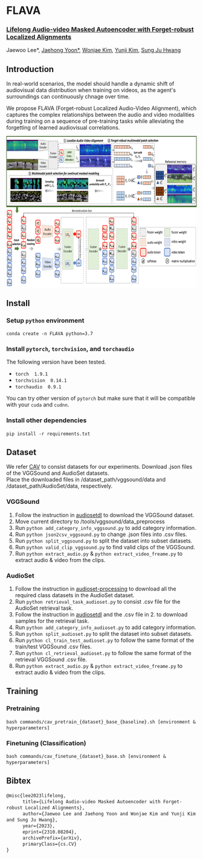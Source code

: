 # FLAVA

### **[Lifelong Audio-video Masked Autoencoder with Forget-robust Localized Alignments](https://arxiv.org/abs/2310.08204)**  
Jaewoo Lee*, [Jaehong Yoon*](https://jaehong31.github.io/), [Wonjae Kim](https://wonjae.kim/), [Yunji Kim](https://github.com/YunjiKim), [Sung Ju Hwang](http://www.sungjuhwang.com/)   

## Introduction

In real-world scenarios, the model should handle a dynamic shift of audiovisual data distribution when training on videos, as the agent's surroundings can continuously chnage over time.

We propose FLAVA (Forget-robust Localized Audio-Video Alignment), which captures the complex relationships between the audio and video modalities during training on a sequence of pre-training tasks while alleviating the forgetting of learned audiovisual correlations.

<img src="assets/concept_figure.png" style="display: block; margin: 0 auto; height:400px;"/>

## Install
### Setup `python` environment
```
conda create -n FLAVA python=3.7
```

### Install `pytorch`, `torchvision`, and `torchaudio`
The following version have been tested.  
* `torch  1.9.1`
* `torchvision  0.14.1` 
* `torchaudio  0.9.1`  

You can try other version of `pytorch` but make sure that it will be compatible with your `cuda` and `cudnn`.  

### Install other dependencies
```
pip install -r requirements.txt
```

## Dataset
We refer [CAV](https://github.com/YuanGongND/cav-mae) to consist datasets for our experiments. Download .json files of the VGGSound and AudioSet datasets.<br>
Place the downloaded files in /dataset_path/vggsound/data and /dataset_path/AudioSet/data, respectively.

### VGGSound

1. Follow the instruction in [audiosetdl](https://github.com/speedyseal/audiosetdl) to download the VGGSound dataset.
2. Move current directory to /tools/vggsound/data_preprocess
3. Run ```python add_category_info_vggsound.py``` to add category information.
4. Run ```python json2csv_vggsound.py``` to change .json files into .csv files.
5. Run ```python split_vggsound.py``` to split the dataset into subset datasets.
6. Run ```python valid_clip_vggsound.py``` to find valid clips of the VGGSound.
7. Run ```python extract_audio.py``` & ```python extract_video_freame.py``` to extract audio & video from the clips.

### AudioSet

1. Follow the instruction in [audioset-processing](https://github.com/aoifemcdonagh/audioset-processing) to download all the required class datasets in the AudioSet dataset. 
2. Run ```python retrieval_task_audioset.py``` to consist .csv file for the AudioSet retrieval task.
3. Follow the instruction in [audiosetdl](https://github.com/speedyseal/audiosetdl) and the .csv file in 2. to download samples for the retrieval task.
4. Run ```python add_category_info_audioset.py``` to add category information.
5. Run ```python split_audioset.py``` to split the dataset into subset datasets.
6. Run ```python cl_train_test_audioset.py``` to follow the same format of the train/test VGGSound .csv files.
7. Run ```python cl_retrieval_audioset.py``` to follow the same format of the retrieval VGGSound .csv file.
8. Run ```python extract_audio.py``` & ```python extract_video_freame.py``` to extract audio & video from the clips.

## Training

### Pretraining
```
bash commands/cav_pretrain_{dataset}_base_{baseline}.sh [environment & hyperparameters]
```

### Finetuning (Classification)

```
bash commands/cav_finetune_{dataset}_base.sh [environment & hyperparameters]
```

## Bibtex
```
@misc{lee2023lifelong,
      title={Lifelong Audio-video Masked Autoencoder with Forget-robust Localized Alignments},
      author={Jaewoo Lee and Jaehong Yoon and Wonjae Kim and Yunji Kim and Sung Ju Hwang},
      year={2023},
      eprint={2310.08204},
      archivePrefix={arXiv},
      primaryClass={cs.CV}
}
```
